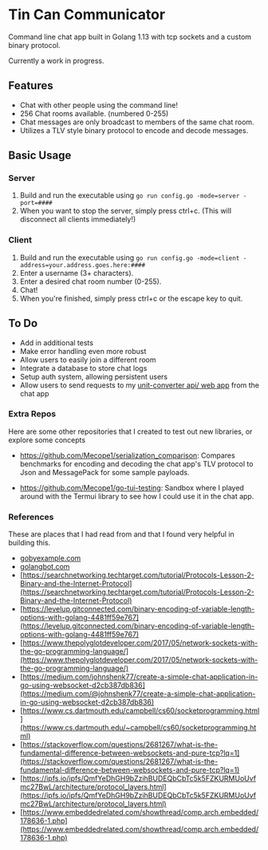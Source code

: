 # Tin Can Communicator

Command line chat app built in Golang 1.13 with tcp sockets and a custom binary protocol.

Currently a work in progress.

## Features
* Chat with other people using the command line!
* 256 Chat rooms available. (numbered 0-255)
* Chat messages are only broadcast to members of the same chat room.
* Utilizes a TLV style binary protocol to encode and decode messages.

## Basic Usage
### Server
1. Build and run the executable using `go run config.go -mode=server -port=####`
2. When you want to stop the server, simply press ctrl+c. (This will disconnect all clients immediately!)

### Client
1. Build and run the executable using `go run config.go -mode=client -address=your.address.goes.here:####`
2. Enter a username (3+ characters).
3. Enter a desired chat room number (0-255).
4. Chat!
5. When you're finished, simply press ctrl+c or the escape key to quit.

## To Do
* Add in additional tests
* Make error handling even more robust
* Allow users to easily join a different room
* Integrate a database to store chat logs
* Setup auth system, allowing persistent users
* Allow users to send requests to my [unit-converter api/ web app](https://convert-this.herokuapp.com/) from the chat app

### Extra Repos
Here are some other repositories that I created to test out new libraries, or explore some concepts
* https://github.com/Mecope1/serialization_comparison: Compares benchmarks for encoding and decoding the chat app's 
TLV protocol to Json and MessagePack for some sample payloads.

* https://github.com/Mecope1/go-tui-testing: Sandbox where I played around with the Termui library to see how I could 
 use it in the chat app.

### References
These are places that I had read from and that I found very helpful in building this.
* [gobyexample.com](gobyexample.com)
* [golangbot.com](golangbot.com)
* [https://searchnetworking.techtarget.com/tutorial/Protocols-Lesson-2-Binary-and-the-Internet-Protocol](https://searchnetworking.techtarget.com/tutorial/Protocols-Lesson-2-Binary-and-the-Internet-Protocol)
* [https://levelup.gitconnected.com/binary-encoding-of-variable-length-options-with-golang-4481ff59e767](https://levelup.gitconnected.com/binary-encoding-of-variable-length-options-with-golang-4481ff59e767) 
* [https://www.thepolyglotdeveloper.com/2017/05/network-sockets-with-the-go-programming-language/](https://www.thepolyglotdeveloper.com/2017/05/network-sockets-with-the-go-programming-language/)
* [https://medium.com/johnshenk77/create-a-simple-chat-application-in-go-using-websocket-d2cb387db836](https://medium.com/@johnshenk77/create-a-simple-chat-application-in-go-using-websocket-d2cb387db836)
* [https://www.cs.dartmouth.edu/campbell/cs60/socketprogramming.html](https://www.cs.dartmouth.edu/~campbell/cs60/socketprogramming.html)
* [https://stackoverflow.com/questions/2681267/what-is-the-fundamental-difference-between-websockets-and-pure-tcp?lq=1](https://stackoverflow.com/questions/2681267/what-is-the-fundamental-difference-between-websockets-and-pure-tcp?lq=1)
* [https://ipfs.io/ipfs/QmfYeDhGH9bZzihBUDEQbCbTc5k5FZKURMUoUvfmc27BwL/architecture/protocol_layers.html](https://ipfs.io/ipfs/QmfYeDhGH9bZzihBUDEQbCbTc5k5FZKURMUoUvfmc27BwL/architecture/protocol_layers.html)
* [https://www.embeddedrelated.com/showthread/comp.arch.embedded/178636-1.php](https://www.embeddedrelated.com/showthread/comp.arch.embedded/178636-1.php)

